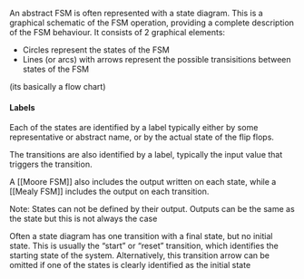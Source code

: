 An abstract FSM is often represented with a state diagram. This is a graphical schematic of the FSM operation, providing a complete description of the FSM behaviour. It consists of 2 graphical elements:
- Circles represent the states of the FSM
- Lines (or arcs) with arrows represent the possible transisitions between states of the FSM

(its basically a flow chart)

#### Labels
Each of the states are identified by a label typically either by some representative or abstract name, or by the actual state of the flip flops. 

The transitions are also identified by a label, typically the input value that triggers the transition.

A [[Moore FSM]] also includes the output written on each state, while a [[Mealy FSM]] includes the output on each transition.

Note: States can not be defined by their output. Outputs can be the same as the state but this is not always the case

Often a state diagram has one transition with a final state, but no initial state. This is usually the “start” or “reset” transition, which identifies the starting state of the system. Alternatively, this transition arrow can be omitted if one of the states is clearly identified as the initial state